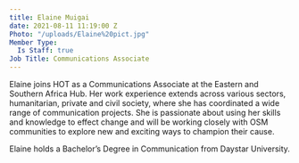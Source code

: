 ```yaml
---
title: Elaine Muigai
date: 2021-08-11 11:19:00 Z
Photo: "/uploads/Elaine%20pict.jpg"
Member Type:
  Is Staff: true
Job Title: Communications Associate
---
```


Elaine joins HOT as a Communications Associate at the Eastern and Southern Africa Hub. Her work experience extends across various sectors, humanitarian, private and civil society, where she has coordinated a wide range of communication projects. She is passionate about using her skills and knowledge to effect change and will be working closely with OSM communities to explore new and exciting ways to champion their cause.

Elaine holds a Bachelor’s Degree in Communication from Daystar University.